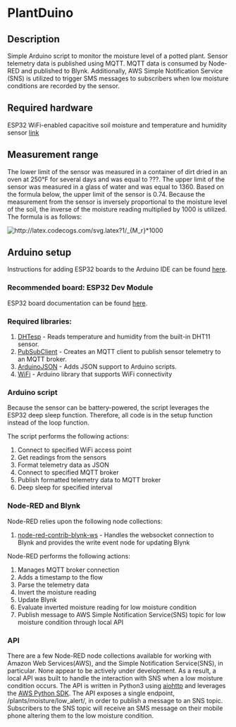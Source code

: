 # PlantDuino

## Description
Simple Arduino script to monitor the moisture level of a potted plant. Sensor telemetry data is published using MQTT. MQTT data is consumed by Node-RED and published to Blynk. Additionally, AWS Simple Notification Service (SNS) is utilized to trigger SMS messages to subscribers when low moisture conditions are recorded by the sensor.

## Required hardware
ESP32 WiFi-enabled capacitive soil moisture and temperature and humidity sensor [link](https://smile.amazon.com/gp/product/B07VX1DWKK/ref=ppx_yo_dt_b_asin_title_o02_s00?ie=UTF8&psc=1)

## Measurement range
The lower limit of the sensor was measured in a container of dirt dried in an oven at 250°F for several days and was equal to ???. The upper limit of the sensor was measured in a glass of water and was equal to 1360. Based on the formula below, the upper limit of the sensor is 0.74. Because the measurement from the sensor is inversely proportional to the moisture level of the soil, the inverse of the moisture reading multiplied by 1000 is utilized. The formula is as follows:

<img src="http://latex.codecogs.com/svg.latex?1/_{M_r}*1000" title="http://latex.codecogs.com/svg.latex?1/_{M_r}*1000" />

## Arduino setup
Instructions for adding ESP32 boards to the Arduino IDE can be found [here](https://github.com/espressif/arduino-esp32/blob/master/docs/arduino-ide/boards_manager.md).

### Recommended board: ESP32 Dev Module
ESP32 board documentation can be found [here](https://docs.espressif.com/projects/esp-idf/en/latest/esp32/index.html).

### Required libraries:
1. [DHTesp](https://github.com/beegee-tokyo/DHTesp) - Reads temperature and humidity from the built-in DHT11 sensor.
2. [PubSubClient](https://pubsubclient.knolleary.net) - Creates an MQTT client to publish sensor telemetry to an MQTT broker.
3. [ArduinoJSON](https://arduinojson.org/) - Adds JSON support to Arduino scripts.
4. [WiFi](https://www.arduino.cc/en/Reference/WiFi) - Arduino library that supports WiFi connectivity


### Arduino script
Because the sensor can be battery-powered, the script leverages the ESP32 deep sleep function. Therefore, all code is in the setup function instead of the loop function.

The script performs the following actions:
1. Connect to specified WiFi access point
2. Get readings from the sensors
3. Format telemetry data as JSON
4. Connect to specified MQTT broker
5. Publish formatted telemetry data to MQTT broker
6. Deep sleep for specified interval

### Node-RED and Blynk
Node-RED relies upon the following node collections:
1. [node-red-contrib-blynk-ws](https://github.com/gablau/node-red-contrib-blynk-ws) - Handles the websocket connection to Blynk and provides the write event node for updating Blynk

Node-RED performs the following actions:
1. Manages MQTT broker connection
2. Adds a timestamp to the flow
3. Parse the telemetry data
4. Invert the moisture reading
5. Update Blynk
6. Evaluate inverted moisture reading for low moisture condition
7. Publish message to AWS Simple Notification Service(SNS) topic for low moisture condition through local API

### API
There are a few Node-RED node collections available for working with Amazon Web Services(AWS), and the Simple Notification Service(SNS), in particular. None appear to be actively under development. As a result, a local API was built to handle the interaction with SNS when a low moisture condition occurs. The API is written in Python3 using [aiohttp](https://docs.aiohttp.org/en/stable/) and leverages the [AWS Python SDK](https://aws.amazon.com/sdk-for-python/). The API exposes a single endpoint, /plants/moisture/low_alert/, in order to publish a message to an SNS topic. Subscribers to the SNS topic will receive an SMS message on their mobile phone altering them to the low moisture condition.
